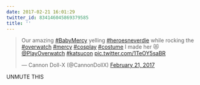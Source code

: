 ```yaml
---
date: 2017-02-21 16:01:29
twitter_id: 834146045869379585
title: ''
---
```


<blockquote class="twitter-tweet"><p lang="en" dir="ltr">Our amazing <a href="https://twitter.com/hashtag/BabyMercy?src=hash&amp;ref_src=twsrc%5Etfw">#BabyMercy</a> yelling <a href="https://twitter.com/hashtag/heroesneverdie?src=hash&amp;ref_src=twsrc%5Etfw">#heroesneverdie</a> while rocking the <a href="https://twitter.com/hashtag/overwatch?src=hash&amp;ref_src=twsrc%5Etfw">#overwatch</a> <a href="https://twitter.com/hashtag/mercy?src=hash&amp;ref_src=twsrc%5Etfw">#mercy</a> <a href="https://twitter.com/hashtag/cosplay?src=hash&amp;ref_src=twsrc%5Etfw">#cosplay</a> <a href="https://twitter.com/hashtag/costume?src=hash&amp;ref_src=twsrc%5Etfw">#costume</a> I made her 😻<a href="https://twitter.com/PlayOverwatch?ref_src=twsrc%5Etfw">@PlayOverwatch</a> <a href="https://twitter.com/hashtag/katsucon?src=hash&amp;ref_src=twsrc%5Etfw">#katsucon</a> <a href="https://t.co/1TeOY5saBR">pic.twitter.com/1TeOY5saBR</a></p>&mdash; Cannon Doll-X (@CannonDollX) <a href="https://twitter.com/CannonDollX/status/834039772955934721?ref_src=twsrc%5Etfw">February 21, 2017</a></blockquote>
<script async src="https://platform.twitter.com/widgets.js" charset="utf-8"></script>

UNMUTE THIS
